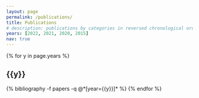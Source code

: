 ```yaml
---
layout: page
permalink: /publications/
title: Publications
# description: publications by categories in reversed chronological order. generated by jekyll-scholar.
years: [2022, 2021, 2020, 2015]
nav: true
---
```


<div class="publications">

{% for y in page.years %}
  <h2 class="year">{{y}}</h2>
  {% bibliography -f papers -q @*[year={{y}}]* %}
{% endfor %}

</div>
